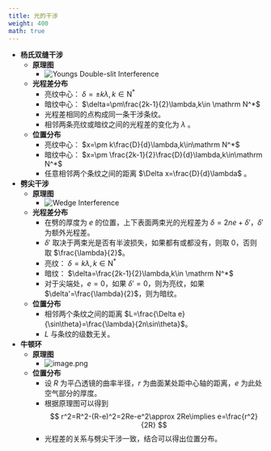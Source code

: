 ```yaml
---
title: 光的干涉
weight: 400
math: true
---
```


- **杨氏双缝干涉**
    - **原理图**
        - ![Youngs Double-slit Interference](/images/by-name/light-interference/youngs-double-slit-interference.png)
    - **光程差分布**
        - 亮纹中心： $\delta=\pm k\lambda,k\in \mathrm N^*$
        - 暗纹中心： $\delta=\pm\frac{2k-1}{2}\lambda,k\in \mathrm N^*$
        - 光程差相同的点构成同一条干涉条纹。
        - 相邻两条亮纹或暗纹之间的光程差的变化为 $\lambda$ 。
    - **位置分布**
        - 亮纹中心： $x=\pm k\frac{D}{d}\lambda,k\in\mathrm N^*$
        - 暗纹中心： $x=\pm \frac{2k-1}{2}\frac{D}{d}\lambda,k\in\mathrm N^*$
        - 任意相邻两个条纹之间的距离 $\Delta x=\frac{D}{d}\lambda$ 。
- **劈尖干涉**
    - **原理图**
        - ![Wedge Interference](/images/by-name/light-interference/wedge-interference.png)
    - **光程差分布**
        - 在劈的厚度为 $e$ 的位置，上下表面两束光的光程差为 $\delta=2ne+\delta'$，$\delta'$ 为额外光程差。
        - $\delta'$ 取决于两束光是否有半波损失，如果都有或都没有，则取 $0$，否则取 $\frac{\lambda}{2}$。
        - 亮纹： $\delta=k\lambda,k\in \mathrm N^*$
        - 暗纹： $\delta=\frac{2k-1}{2}\lambda,k\in \mathrm N^*$
        - 对于尖端处，$e=0$，如果 $\delta'=0$，则为亮纹，如果 $\delta'=\frac{\lambda}{2}$，则为暗纹。
    - **位置分布**
        - 相邻两个条纹之间的距离 $L=\frac{\Delta e}{\sin\theta}=\frac{\lambda}{2n\sin\theta}$。
        - $L$ 与条纹的级数无关。
- **牛顿环**
    - **原理图**
        - ![image.png](/images/by-name/light-interference/newton-ring.png)
    - **位置分布**
        - 设 $R$ 为平凸透镜的曲率半径，$r$ 为曲面某处距中心轴的距离，$e$ 为此处空气部分的厚度。
        - 根据原理图可以得到
          $$
          r^2=R^2-(R-e)^2=2Re-e^2\approx 2Re\implies e=\frac{r^2}{2R}
          $$
        - 光程差的关系与劈尖干涉一致，结合可以得出位置分布。
